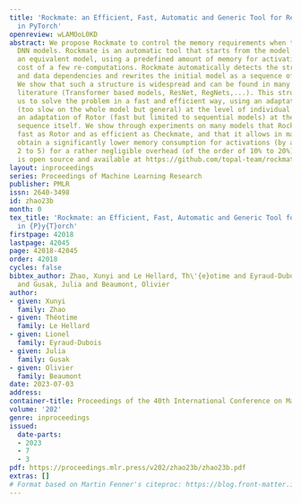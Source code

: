 ```yaml
---
title: 'Rockmate: an Efficient, Fast, Automatic and Generic Tool for Re-materialization
  in PyTorch'
openreview: wLAMOoL0KD
abstract: We propose Rockmate to control the memory requirements when training PyTorch
  DNN models. Rockmate is an automatic tool that starts from the model code and generates
  an equivalent model, using a predefined amount of memory for activations, at the
  cost of a few re-computations. Rockmate automatically detects the structure of computational
  and data dependencies and rewrites the initial model as a sequence of complex blocks.
  We show that such a structure is widespread and can be found in many models in the
  literature (Transformer based models, ResNet, RegNets,...). This structure allows
  us to solve the problem in a fast and efficient way, using an adaptation of Checkmate
  (too slow on the whole model but general) at the level of individual blocks and
  an adaptation of Rotor (fast but limited to sequential models) at the level of the
  sequence itself. We show through experiments on many models that Rockmate is as
  fast as Rotor and as efficient as Checkmate, and that it allows in many cases to
  obtain a significantly lower memory consumption for activations (by a factor of
  2 to 5) for a rather negligible overhead (of the order of 10% to 20%). Rockmate
  is open source and available at https://github.com/topal-team/rockmate.
layout: inproceedings
series: Proceedings of Machine Learning Research
publisher: PMLR
issn: 2640-3498
id: zhao23b
month: 0
tex_title: 'Rockmate: an Efficient, Fast, Automatic and Generic Tool for Re-materialization
  in {P}y{T}orch'
firstpage: 42018
lastpage: 42045
page: 42018-42045
order: 42018
cycles: false
bibtex_author: Zhao, Xunyi and Le Hellard, Th\'{e}otime and Eyraud-Dubois, Lionel
  and Gusak, Julia and Beaumont, Olivier
author:
- given: Xunyi
  family: Zhao
- given: Théotime
  family: Le Hellard
- given: Lionel
  family: Eyraud-Dubois
- given: Julia
  family: Gusak
- given: Olivier
  family: Beaumont
date: 2023-07-03
address: 
container-title: Proceedings of the 40th International Conference on Machine Learning
volume: '202'
genre: inproceedings
issued:
  date-parts:
  - 2023
  - 7
  - 3
pdf: https://proceedings.mlr.press/v202/zhao23b/zhao23b.pdf
extras: []
# Format based on Martin Fenner's citeproc: https://blog.front-matter.io/posts/citeproc-yaml-for-bibliographies/
---
```

